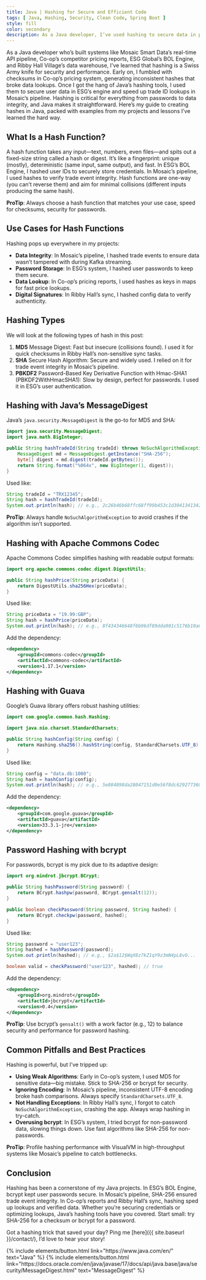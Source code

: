 ```yaml
---
title: Java | Hashing for Secure and Efficient Code
tags: [ Java, Hashing, Security, Clean Code, Spring Boot ]
style: fill
color: secondary
description: As a Java developer, I’ve used hashing to secure data in projects like ESG Global’s BOL Engine. Here’s my guide to creating hashes in Java, with real-world tips.
---
```


As a Java developer who’s built systems like Mosaic Smart Data’s real-time API pipeline, Co-op’s competitor pricing
reports, ESG Global’s BOL Engine, and Ribby Hall Village’s data warehouse, I’ve learned that hashing is a Swiss Army
knife for security and performance. Early on, I fumbled with checksums in Co-op’s pricing system, generating
inconsistent hashes that broke data lookups. Once I got the hang of Java’s hashing tools, I used them to secure user
data in ESG’s engine and speed up trade ID lookups in Mosaic’s pipeline. Hashing is critical for everything from
passwords to data integrity, and Java makes it straightforward. Here’s my guide to creating hashes in Java, packed with
examples from my projects and lessons I’ve learned the hard way.

## What Is a Hash Function?

A hash function takes any input—text, numbers, even files—and spits out a fixed-size string called a hash or digest.
It’s like a fingerprint: unique (mostly), deterministic (same input, same output), and fast. In ESG’s BOL Engine, I
hashed user IDs to securely store credentials. In Mosaic’s pipeline, I used hashes to verify trade event integrity. Hash
functions are one-way (you can’t reverse them) and aim for minimal collisions (different inputs producing the same
hash).

**ProTip**: Always choose a hash function that matches your use case, speed for checksums, security for passwords.

## Use Cases for Hash Functions

Hashing pops up everywhere in my projects:

- **Data Integrity**: In Mosaic’s pipeline, I hashed trade events to ensure data wasn’t tampered with during Kafka
  streaming.
- **Password Storage**: In ESG’s system, I hashed user passwords to keep them secure.
- **Data Lookup**: In Co-op’s pricing reports, I used hashes as keys in maps for fast price lookups.
- **Digital Signatures**: In Ribby Hall’s sync, I hashed config data to verify authenticity.

## Hashing Types

We will look at the following types of hash in this post:

1. **MD5** Message Digest: Fast but insecure (collisions found). I used it for quick checksums in Ribby Hall’s
   non-sensitive sync tasks.
2. **SHA** Secure Hash Algorithm: Secure and widely used. I relied on it for trade event integrity in Mosaic’s pipeline.
3. **PBKDF2** Password-Based Key Derivative Function with Hmac-SHA1 (PBKDF2WithHmacSHA1): Slow by design, perfect for
   passwords. I used it in ESG’s user authentication.

## Hashing with Java’s MessageDigest

Java’s `java.security.MessageDigest` is the go-to for MD5 and SHA:

````java
import java.security.MessageDigest;
import java.math.BigInteger;

public String hashTradeId(String tradeId) throws NoSuchAlgorithmException {
    MessageDigest md = MessageDigest.getInstance("SHA-256");
    byte[] digest = md.digest(tradeId.getBytes());
    return String.format("%064x", new BigInteger(1, digest));
}
````

Used like:

````java
String tradeId = "TRX12345";
String hash = hashTradeId(tradeId);
System.out.println(hash); // e.g., 2c26b46b68ffc68ff99b453c1d30413413422d706483bfa0f98a5e886266e7ae
````

**ProTip**: Always handle `NoSuchAlgorithmException` to avoid crashes if the algorithm isn’t supported.

## Hashing with Apache Commons Codec

Apache Commons Codec simplifies hashing with readable output formats:

````java
import org.apache.commons.codec.digest.DigestUtils;

public String hashPrice(String priceData) {
    return DigestUtils.sha256Hex(priceData);
}
````

Used like:

````java
String priceData = "19.99:GBP";
String hash = hashPrice(priceData);
System.out.println(hash); // e.g., 8f434346648f6b96df89dda901c5176b10a6d83961dd3c1ac88b59b2dc327aa4
````

Add the dependency:

````xml
<dependency>
    <groupId>commons-codec</groupId>
    <artifactId>commons-codec</artifactId>
    <version>1.17.1</version>
</dependency>
````

## Hashing with Guava

Google’s Guava library offers robust hashing utilities:

````java
import com.google.common.hash.Hashing;

import java.nio.charset.StandardCharsets;

public String hashConfig(String config) {
    return Hashing.sha256().hashString(config, StandardCharsets.UTF_8).toString();
}
````

Used like:

````java
String config = "data.db:1000";
String hash = hashConfig(config);
System.out.println(hash); // e.g., 5e884898da28047151d0e56f8dc6292773603d0d6aabbdd62a11ef721d1542d8
````

Add the dependency:

````xml
<dependency>
    <groupId>com.google.guava</groupId>
    <artifactId>guava</artifactId>
    <version>33.3.1-jre</version>
</dependency>
````

## Password Hashing with bcrypt

For passwords, bcrypt is my pick due to its adaptive design:

````java
import org.mindrot.jbcrypt.BCrypt;

public String hashPassword(String password) {
    return BCrypt.hashpw(password, BCrypt.gensalt(12));
}

public boolean checkPassword(String password, String hashed) {
    return BCrypt.checkpw(password, hashed);
}
````

Used like:

````java
String password = "user123";
String hashed = hashPassword(password);
System.out.println(hashed); // e.g., $2a$12$WqX8z7kZ1qY9z3mN4pL8vO...

boolean valid = checkPassword("user123", hashed); // true
````

Add the dependency:

````xml
<dependency>
    <groupId>org.mindrot</groupId>
    <artifactId>jbcrypt</artifactId>
    <version>0.4</version>
</dependency>
````

**ProTip**: Use bcrypt’s `gensalt()` with a work factor (e.g., 12) to balance security and performance for password
hashing.

## Common Pitfalls and Best Practices

Hashing is powerful, but I’ve tripped up:

- **Using Weak Algorithms**: Early in Co-op’s system, I used MD5 for sensitive data—big mistake. Stick to SHA-256 or
  bcrypt for security.
- **Ignoring Encoding**: In Mosaic’s pipeline, inconsistent UTF-8 encoding broke hash comparisons. Always specify
  `StandardCharsets.UTF_8`.
- **Not Handling Exceptions**: In Ribby Hall’s sync, I forgot to catch `NoSuchAlgorithmException`, crashing the app.
  Always wrap hashing in try-catch.
- **Overusing bcrypt**: In ESG’s system, I tried bcrypt for non-password data, slowing things down. Use fast algorithms
  like SHA-256 for non-passwords.

**ProTip**: Profile hashing performance with VisualVM in high-throughput systems like Mosaic’s pipeline to catch
bottlenecks.

## Conclusion

Hashing has been a cornerstone of my Java projects. In ESG’s BOL Engine, bcrypt kept user passwords secure. In Mosaic’s
pipeline, SHA-256 ensured trade event integrity. In Co-op’s reports and Ribby Hall’s sync, hashing sped up lookups and
verified data. Whether you’re securing credentials or optimizing lookups, Java’s hashing tools have you covered. Start
small: try SHA-256 for a checksum or bcrypt for a password.

Got a hashing trick that saved your day? Ping me [here]({{ site.baseurl }}/contact/), I’d love to hear your story!

<p class="text-center">
{% include elements/button.html link="https://www.java.com/en/" text="Java" %}
{% include elements/button.html link="https://docs.oracle.com/en/java/javase/17/docs/api/java.base/java/security/MessageDigest.html" text="MessageDigest" %}
</p>